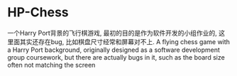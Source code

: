 # HP-Chess
一个Harry Port背景的飞行棋游戏, 最初的目的是作为软件开发的小组作业的, 这里面其实还存在bug, 比如棋盘尺寸经常和屏幕对不上. A flying chess game with a Harry Port background, originally designed as a software development group coursework, but there are actually bugs in it, such as the board size often not matching the screen
